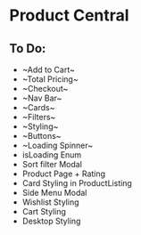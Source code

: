 # Product Central

## To Do:

- ~Add to Cart~
- ~Total Pricing~
- ~Checkout~
- ~Nav Bar~
- ~Cards~
- ~Filters~
- ~Styling~
- ~Buttons~
- ~Loading Spinner~
- isLoading Enum
- Sort filter Modal
- Product Page + Rating
- Card Styling in ProductListing
- Side Menu Modal
- Wishlist Styling
- Cart Styling
- Desktop Styling
